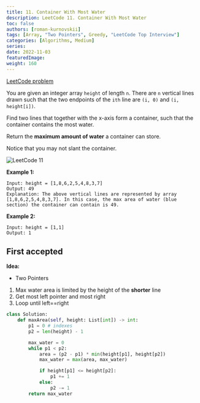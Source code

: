 ```yaml
---
title: 11. Container With Most Water
description: LeetCode 11. Container With Most Water
toc: false
authors: [roman-kurnovskii]
tags: [Array, "Two Pointers", Greedy, "LeetCode Top Interview"]
categories: [Algorithms, Medium]
series:
date: 2022-11-03
featuredImage:
weight: 160
---
```


[LeetCode problem](https://leetcode.com/problems/container-with-most-water/)

You are given an integer array `height` of length `n`. There are `n` vertical lines drawn such that the two endpoints of the `ith` line are `(i, 0)` and `(i, height[i])`.

Find two lines that together with the x-axis form a container, such that the container contains the most water.

Return the **maximum amount of water** a container can store.

Notice that you may not slant the container.

![LeetCode 11](https://s3-lc-upload.s3.amazonaws.com/uploads/2018/07/17/question_11.jpg)

**Example 1:**

    Input: height = [1,8,6,2,5,4,8,3,7]
    Output: 49
    Explanation: The above vertical lines are represented by array [1,8,6,2,5,4,8,3,7]. In this case, the max area of water (blue section) the container can contain is 49.

**Example 2:**

    Input: height = [1,1]
    Output: 1

## First accepted

**Idea:**

- Two Pointers

1. Max water area is limited by the height of the **shorter** line
2. Get most left pointer and most right
3. Loop until left==right

```python
class Solution:
    def maxArea(self, height: List[int]) -> int:
        p1 = 0 # indexes
        p2 = len(height) - 1

        max_water = 0
        while p1 < p2:
            area = (p2 - p1) * min(height[p1], height[p2])
            max_water = max(area, max_water)

            if height[p1] <= height[p2]:
                p1 += 1
            else:
                p2 -= 1
        return max_water
```
